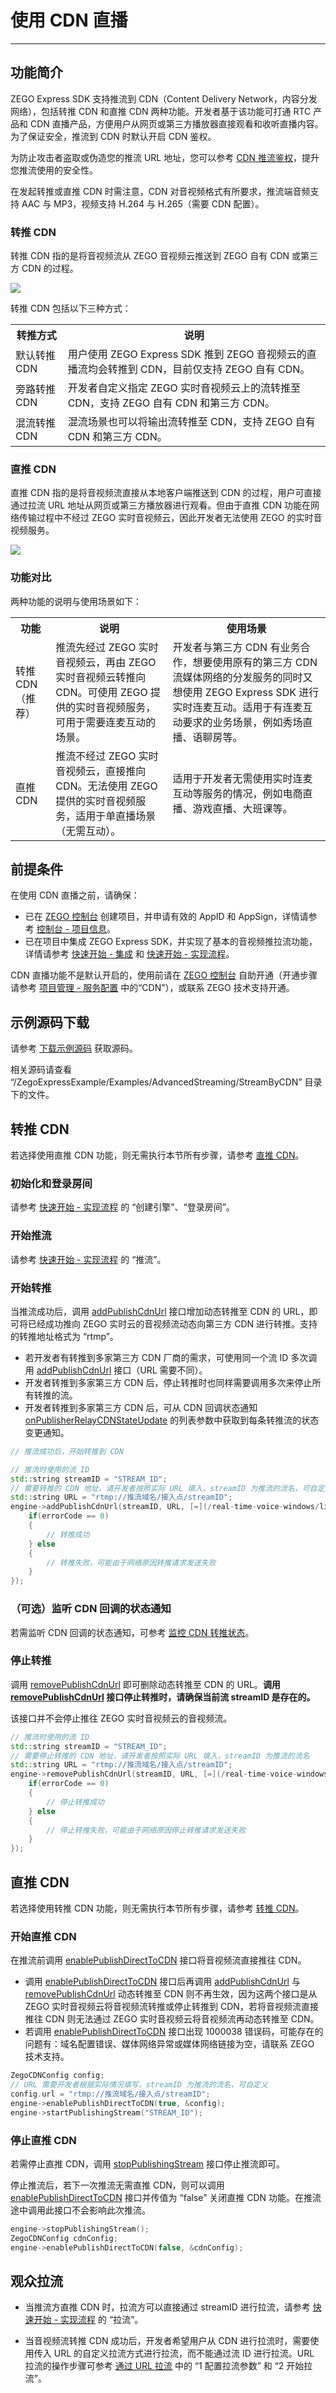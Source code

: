 # 使用 CDN 直播

---

## 功能简介

ZEGO Express SDK 支持推流到 CDN（Content Delivery Network，内容分发网络），包括转推 CDN 和直推 CDN 两种功能。开发者基于该功能可打通 RTC 产品和 CDN 直播产品，方便用户从网页或第三方播放器直接观看和收听直播内容。为了保证安全，推流到 CDN 时默认开启 CDN 鉴权。

为防止攻击者盗取或伪造您的推流 URL 地址，您可以参考 [CDN 推流鉴权](https://doc-zh.zego.im/article/15838)，提升您推流使用的安全性。

<Warning title="注意">


在发起转推或直推 CDN 时需注意，CDN 对音视频格式有所要求，推流端音频支持 AAC 与 MP3，视频支持 H.264 与 H.265（需要 CDN 配置）。
</Warning>

### 转推 CDN

转推 CDN 指的是将音视频流从 ZEGO 音视频云推送到 ZEGO 自有 CDN 或第三方 CDN 的过程。

<Frame width="512" height="auto" caption=""><img src="https://doc-media.zego.im/sdk-doc/Pics/Common/ZegoExpressEngine/relay_cdn.png" /></Frame>

转推 CDN 包括以下三种方式：

<table>

<tbody><tr>
<th>转推方式</th>
<th>说明</th>
</tr>
<tr>
<td>默认转推 CDN</td>
<td>用户使用 ZEGO Express SDK 推到 ZEGO 音视频云的直播流均会转推到 CDN，目前仅支持 ZEGO 自有 CDN。</td>
</tr>
<tr>
<td>旁路转推 CDN</td>
<td>开发者自定义指定 ZEGO 实时音视频云上的流转推至 CDN，支持 ZEGO 自有 CDN 和第三方 CDN。</td>
</tr>
<tr>
<td>混流转推 CDN</td>
<td>混流场景也可以将输出流转推至 CDN，支持 ZEGO 自有 CDN 和第三方 CDN。</td>
</tr>
</tbody></table>

### 直推 CDN

直推 CDN 指的是将音视频流直接从本地客户端推送到
CDN 的过程，用户可直接通过拉流 URL 地址从网页或第三方播放器进行观看。但由于直推 CDN 功能在网络传输过程中不经过 ZEGO 实时音视频云，因此开发者无法使用 ZEGO 的实时音视频服务。

<Frame width="512" height="auto" caption="">
  <img src="https://doc-media.zego.im/sdk-doc/Pics/Android/streamByCdn/direct_to_cdn.png" />
</Frame>

### 功能对比

两种功能的说明与使用场景如下：

<table>

<tbody><tr>
<th>功能</th>
<th>说明</th>
<th>使用场景</th>
</tr>
<tr>
<td>转推 CDN （推荐）</td>
<td>推流先经过 ZEGO 实时音视频云，再由 ZEGO 实时音视频云转推向 CDN。可使用 ZEGO 提供的实时音视频服务，可用于需要连麦互动的场景。</td>
<td>开发者与第三方 CDN 有业务合作，想要使用原有的第三方 CDN 流媒体网络的分发服务的同时又想使用 ZEGO Express SDK 进行实时连麦互动。适用于有连麦互动要求的业务场景，例如秀场直播、语聊房等。</td>
</tr>
<tr>
<td>直推 CDN</td>
<td>推流不经过 ZEGO 实时音视频云，直接推向 CDN。无法使用 ZEGO 提供的实时音视频服务，适用于单直播场景（无需互动）。</td>
<td>适用于开发者无需使用实时连麦互动等服务的情况，例如电商直播、游戏直播、大班课等。</td>
</tr>
</tbody></table>









































## 前提条件

在使用 CDN 直播之前，请确保：

- 已在 [ZEGO 控制台](https://console.zego.im) 创建项目，并申请有效的 AppID 和 AppSign，详情请参考 [控制台 - 项目信息](/console/project-info)。
- 已在项目中集成 ZEGO Express SDK，并实现了基本的音视频推拉流功能，详情请参考 [快速开始 - 集成](https://doc-zh.zego.im/article/3577) 和 [快速开始 - 实现流程](https://doc-zh.zego.im/article/7637)。


<Warning title="注意">


CDN 直播功能不是默认开启的，使用前请在 [ZEGO 控制台](https://console.zego.im) 自助开通（开通步骤请参考 [项目管理 - 服务配置](/console/service-configuration/activate-cdn-service) 中的“CDN”），或联系 ZEGO 技术支持开通。
</Warning>

## 示例源码下载

请参考 [下载示例源码](https://doc-zh.zego.im/article/3585) 获取源码。

相关源码请查看 “/ZegoExpressExample/Examples/AdvancedStreaming/StreamByCDN” 目录下的文件。

## 转推 CDN

<Note title="说明">


若选择使用直推 CDN 功能，则无需执行本节所有步骤，请参考 [直推 CDN](https://doc-zh.zego.im/article/5038#5)。
</Note>

### 初始化和登录房间

请参考 [快速开始 - 实现流程](https://doc-zh.zego.im/article/7637#CreateEngine) 的 “创建引擎”、“登录房间”。

### 开始推流

请参考 [快速开始 - 实现流程](https://doc-zh.zego.im/article/7637#publishingStream) 的 “推流”。

### 开始转推

当推流成功后，调用 [addPublishCdnUrl](https://doc-zh.zego.im/article/api?doc=Express_Audio_SDK_API~cpp_windows~class~IZegoExpressEngine#add-publish-cdn-url) 接口增加动态转推至 CDN 的 URL，即可将已经成功推向 ZEGO 实时云的音视频流动态向第三方 CDN 进行转推。支持的转推地址格式为 “rtmp”。

<Note title="说明">


- 若开发者有转推到多家第三方 CDN 厂商的需求，可使用同一个流 ID 多次调用 [addPublishCdnUrl](https://doc-zh.zego.im/article/api?doc=Express_Audio_SDK_API~cpp_windows~class~IZegoExpressEngine#add-publish-cdn-url) 接口（URL 需要不同）。
- 开发者转推到多家第三方 CDN 后，停止转推时也同样需要调用多次来停止所有转推的流。
- 开发者转推到多家第三方 CDN 后，可从 CDN 回调状态通知 [onPublisherRelayCDNStateUpdate](https://doc-zh.zego.im/article/api?doc=Express_Audio_SDK_API~cpp_windows~class~IZegoEventHandler#on-publisher-relay-cdn-state-update) 的列表参数中获取到每条转推流的状态变更通知。
</Note>














```cpp
// 推流成功后，开始转推到 CDN

// 推流时使用的流 ID
std::string streamID = "STREAM_ID";
// 需要转推的 CDN 地址，请开发者按照实际 URL 填入，streamID 为推流的流名，可自定义
std::string URL = "rtmp://推流域名/接入点/streamID";
engine->addPublishCdnUrl(streamID, URL, [=](/real-time-voice-windows/live-streaming/int-errorcode){
    if(errorCode == 0)
    {
        // 转推成功
    } else
    {
        // 转推失败，可能由于网络原因转推请求发送失败
    }
});
```


### （可选）监听 CDN 回调的状态通知

若需监听 CDN 回调的状态通知，可参考 [监控 CDN 转推状态](https://doc-zh.zego.im/article/4992#4_8)。

### 停止转推

调用 [removePublishCdnUrl](https://doc-zh.zego.im/article/api?doc=Express_Audio_SDK_API~cpp_windows~class~IZegoExpressEngine#remove-publish-cdn-url) 即可删除动态转推至 CDN 的 URL。**调用 [removePublishCdnUrl](https://doc-zh.zego.im/article/api?doc=Express_Audio_SDK_API~cpp_windows~class~IZegoExpressEngine#remove-publish-cdn-url) 接口停止转推时，请确保当前流 streamID 是存在的。**

<Warning title="注意">


该接口并不会停止推往 ZEGO 实时音视频云的音视频流。
</Warning>

```cpp
// 推流时使用的流 ID
std::string streamID = "STREAM_ID";
// 需要停止转推的 CDN 地址，请开发者按照实际 URL 填入，streamID 为推流的流名
std::string URL = "rtmp://推流域名/接入点/streamID";
engine->removePublishCdnUrl(streamID, URL, [=](/real-time-voice-windows/live-streaming/int-errorcode){
    if(errorCode == 0)
    {
        // 停止转推成功
    } else
    {
        // 停止转推失败，可能由于网络原因停止转推请求发送失败
    }
});
```

## 直推 CDN
<Note title="说明">


若选择使用转推 CDN 功能，则无需执行本节所有步骤，请参考 [转推 CDN](https://doc-zh.zego.im/article/5038#4)。
</Note>

### 开始直推 CDN

在推流前调用 [enablePublishDirectToCDN](https://doc-zh.zego.im/article/api?doc=Express_Audio_SDK_API~cpp_windows~class~IZegoExpressEngine#enable-publish-direct-to-cdn) 接口将音视频流直接推往 CDN。

<Warning title="注意">


- 调用 [enablePublishDirectToCDN](https://doc-zh.zego.im/article/api?doc=Express_Audio_SDK_API~cpp_windows~class~IZegoExpressEngine#enable-publish-direct-to-cdn) 接口后再调用 [addPublishCdnUrl](https://doc-zh.zego.im/article/api?doc=Express_Audio_SDK_API~cpp_windows~class~IZegoExpressEngine#add-publish-cdn-url) 与 [removePublishCdnUrl](https://doc-zh.zego.im/article/api?doc=Express_Audio_SDK_API~cpp_windows~class~IZegoExpressEngine#remove-publish-cdn-url) 动态转推至 CDN 则不再生效，因为这两个接口是从 ZEGO 实时音视频云将音视频流转推或停止转推到 CDN，若将音视频流直接推往 CDN 则无法通过 ZEGO 实时音视频云将音视频流再动态转推至 CDN。
- 若调用 [enablePublishDirectToCDN](https://doc-zh.zego.im/article/api?doc=Express_Audio_SDK_API~cpp_windows~class~IZegoExpressEngine#enable-publish-direct-to-cdn) 接口出现 1000038 错误码，可能存在的问题有：域名配置错误、媒体网络异常或媒体网络链接为空，请联系 ZEGO 技术支持。
</Warning>

```cpp
ZegoCDNConfig config;
// URL 需要开发者根据实际情况填写，streamID 为推流的流名，可自定义
config.url = "rtmp://推流域名/接入点/streamID";
engine->enablePublishDirectToCDN(true, &config);
engine->startPublishingStream("STREAM_ID");
```

### 停止直推 CDN

若需停止直推 CDN，调用 [stopPublishingStream](https://doc-zh.zego.im/article/api?doc=Express_Audio_SDK_API~cpp_windows~class~IZegoExpressEngine#stop-publishing-stream) 接口停止推流即可。

停止推流后，若下一次推流无需直推 CDN，则可以调用 [enablePublishDirectToCDN](https://doc-zh.zego.im/article/api?doc=Express_Audio_SDK_API~cpp_windows~class~IZegoExpressEngine#enable-publish-direct-to-cdn) 接口并传值为 “false” 关闭直推 CDN 功能。在推流途中调用此接口不会影响此次推流。

```cpp
engine->stopPublishingStream();
ZegoCDNConfig cdnConfig;
engine->enablePublishDirectToCDN(false, &cdnConfig);
```

## 观众拉流

- 当推流方直推 CDN 时，拉流方可以直接通过 streamID 进行拉流，请参考 [快速开始 - 实现流程](https://doc-zh.zego.im/article/7637#PlayingStream) 的 “拉流”。

- 当音视频流转推 CDN 成功后，开发者希望用户从 CDN 进行拉流时，需要使用传入 URL 的自定义拉流方式进行拉流，而不能通过流 ID 进行拉流。URL 拉流的操作步骤可参考 [通过 URL 拉流](https://doc-zh.zego.im/article/5035#ZegoCDNConfig) 中的 “1 配置拉流参数” 和 “2 开始拉流”。

<Content />